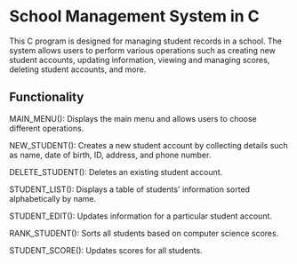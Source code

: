 # School Management System in C

This C program is designed for managing student records in a school. The system allows users to perform various operations such as creating new student accounts, updating information, viewing and managing scores, deleting student accounts, and more.

## Functionality
MAIN_MENU(): Displays the main menu and allows users to choose different operations.

NEW_STUDENT(): Creates a new student account by collecting details such as name, date of birth, ID, address, and phone number.

DELETE_STUDENT(): Deletes an existing student account.

STUDENT_LIST(): Displays a table of students' information sorted alphabetically by name.

STUDENT_EDIT(): Updates information for a particular student account.

RANK_STUDENT(): Sorts all students based on computer science scores.

STUDENT_SCORE(): Updates scores for all students.
